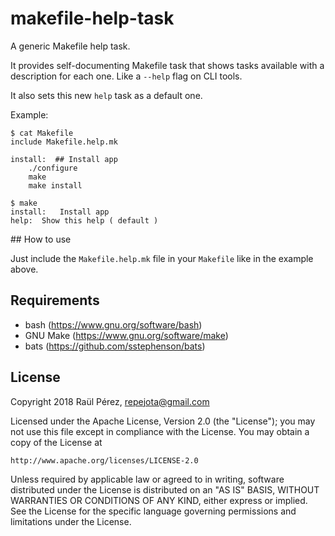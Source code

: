# makefile-help-task

A generic Makefile help task. 

It provides self-documenting Makefile task that shows tasks available with a
description for each one. Like a `--help` flag on CLI tools.

It also sets this new `help` task as a default one.

Example:

```
$ cat Makefile
include Makefile.help.mk

install:  ## Install app
    ./configure
    make
    make install

$ make
install:   Install app
help:  Show this help ( default )
```

## How to use

Just include the `Makefile.help.mk` file in your `Makefile` like in the example
above.

## Requirements

* bash (https://www.gnu.org/software/bash)
* GNU Make (https://www.gnu.org/software/make)
* bats (https://github.com/sstephenson/bats)

## License

Copyright 2018 Raül Pérez, repejota@gmail.com

Licensed under the Apache License, Version 2.0 (the "License");
you may not use this file except in compliance with the License.
You may obtain a copy of the License at

    http://www.apache.org/licenses/LICENSE-2.0

Unless required by applicable law or agreed to in writing, software
distributed under the License is distributed on an "AS IS" BASIS,
WITHOUT WARRANTIES OR CONDITIONS OF ANY KIND, either express or implied.
See the License for the specific language governing permissions and
limitations under the License.
